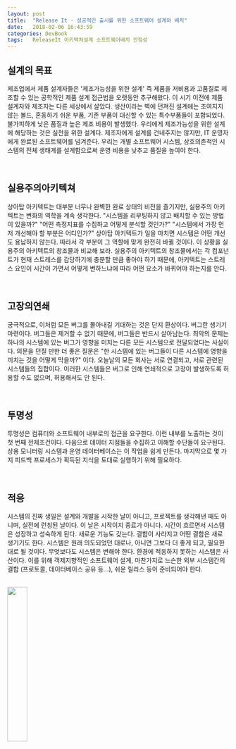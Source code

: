```yaml
---
layout: post
title:  "Release It - 성공적인 출시를 위한 소프트웨어 설계와 배치"
date:   2018-02-06 16:43:59
categories: DevBook
tags:	ReleaseIt 아키텍쳐설계 소프트웨어배치 안정성  
---
```


## 설계의 목표
제조업에서 제품 설계자들은 '제조가능성을 위한 설계' 즉 제품을 저비용과 고품질로 제조할 수 있는 공학적인 제품 설계 접근법을 오랫동안 추구해왔다. 이 시기 이전에 제품 설계자와 제조자는 다른 세상에서 살았다. 생산이라는 벽에 던져진 설계에는 조여지지 않는 볼드, 혼동하기 쉬운 부품, 기존 부품이 대신할 수 있는 특수부품들이 포함되었다. 불가피하게 낮은 품질과 높은 제조 비용이 발생했다. 우리에게 제조가능성을 위한 설계에 해당하는 것은 실전을 위한 설계다. 제조자에게 설계를 건네주지는 않지만, IT 운영자에게 완료된 소프트웨어를 넘겨준다. 우리는 개별 소프트웨어 시스템, 상호의존적인 시스템의 전체 생태계를 설계함으로써 운영 비용을 낮추고 품질을 높여야 한다. 

<br/> 

## 실용주의아키텍쳐
상아탑 아키텍트는 대부분 너무나 완벽한 완료 상태의 비전을 즐기지만, 실용주의 아키텍트는 변화의 역학을 계속 생각한다. "시스템을 리부팅하지 않고 배치할 수 있는 방법이 있을까?" "어떤 측정지표를 수집하고 어떻게 분석할 것인가?" "시스템에서 가장 먼저 개선해야 할 부분은 어디인가?" 상아탑 아키텍트가 일을 마치면 시스템은 어떤 개선도 용납하지 않는다. 따라서 각 부분이 그 역할에 맞게 완전히 바뀔 것이다. 이 상황을 실용주의 아키텍트의 창조물과 비교해 보라. 실용주의 아키텍트의 창조물에서는 각 컴포넌트가 현재 스트레스를 감당하기에 충분할 만큼 좋아야 하기 때문에, 아키텍트는 스트레스 요인이 시간이 가면서 어떻게 변하느냐에 따라 어떤 요소가 바뀌어야 하는지를 안다. 

<br/> 

## 고장의연쇄
궁극적으로, 이처럼 모든 버그를 몰아내길 기대하는 것은 단지 환상이다. 버그란 생기기 마련이다. 버그들은 제거할 수 없기 때문에, 버그들은 반드시 살아남는다. 최악의 문제는 하나의 시스템에 있는 버그가 영향을 미치는 다른 모든 시스템으로 전달되었다는 사실이다. 의문을 던질 만한 더 좋은 질문은 "한 시스템에 있는 버그들이 다른 시스템에 영향을 끼치는 것을 어떻게 막을까?" 이다. 오늘날의 모든 회사는 서로 연결되고, 서로 관련된 시스템들의 집합이다. 이러한 시스템들은 버그로 인해 연쇄적으로 고장이 발생하도록 허용할 수도 없으며, 허용해서도 안 된다. 

<br/> 

## 투명성
투명성은 컴퓨터와 소프트웨어 내부로의 접근을 요구한다. 이런 내부를 노출하는 것이 첫 번째 전제조건이다. 다음으로 데이터 지점들을 수집하고 이해할 수단들이 요구된다. 상용 모니터링 시스템과 운영 데이터베이스는 이 작업을 쉽게 만든다. 마지막으로 몇 가지 피드백 프로세스가 획득된 지식을 토대로 실행하기 위해 필요하다. 

<br/> 

## 적응
시스템의 진짜 생일은 설계와 개발을 시작한 날이 아니고, 프로젝트를 생각해낸 때도 아니며, 실전에 런칭된 날이다. 이 날은 시작이지 종료가 아니다. 시간이 흐르면서 시스템은 성장하고 성숙하게 된다. 새로운 기능도 갖는다. 결함이 사라지고 어떤 결함은 새로 생기기도 한다. 시스템은 원래 의도되었던 대로나, 아니면 그보다 더 좋게 되고, 필요한대로 될 것이다. 무엇보다도 시스템은 변해야 한다. 환경에 적응하지 못하는 시스템은 사산이다. 이를 위해 객제지향적인 소프트웨어 설계, 마찬가지로 느슨한 외부 시스템간의 결합 (프로토콜, 데이터베이스 공유 등…), 쉬운 릴리스 등이 준비되어야 한다.  

<br/> 

<a href="http://www.aladin.co.kr/shop/wproduct.aspx?ItemId=1006539">
  <img class="book" style="width: 30%; height: 30%" src="http://image.aladin.co.kr/product/100/65/cover/8992939108_1.jpg"/>
</a>
